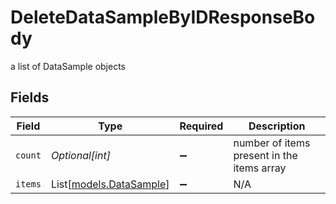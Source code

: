 # DeleteDataSampleByIDResponseBody

a list of DataSample objects


## Fields

| Field                                              | Type                                               | Required                                           | Description                                        |
| -------------------------------------------------- | -------------------------------------------------- | -------------------------------------------------- | -------------------------------------------------- |
| `count`                                            | *Optional[int]*                                    | :heavy_minus_sign:                                 | number of items present in the items array         |
| `items`                                            | List[[models.DataSample](../models/datasample.md)] | :heavy_minus_sign:                                 | N/A                                                |
